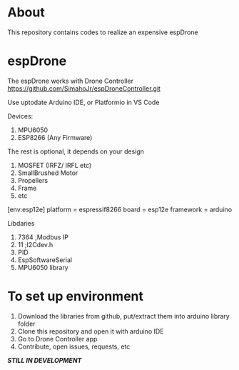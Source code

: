 # About
This repository contains codes to realize an expensive espDrone

# espDrone

The espDrone works with Drone Controller https://github.com/SimahoJr/espDroneController.git

Use uptodate Arduino IDE, or Platformio in VS Code 

Devices:
1. MPU6050
2. ESP8266 (Any Firmware)

The rest is optional, it depends on your design
1. MOSFET (IRFZ/ IRFL etc)
2. SmallBrushed Motor
3. Propellers
4. Frame
5. etc

[env:esp12e]
platform = espressif8266
board = esp12e
framework = arduino

Libdaries 
1. 7364 ;Modbus IP
2. 11 ;I2Cdev.h
3. PID
4. EspSoftwareSerial
5. MPU6050 library

# To set up environment
1. Download the libraries from github, put/extract them into arduino library folder
2. Clone this repository and open it with arduino IDE
3. Go to Drone Controller app
3. Contribute, open issues, requests, etc
    
 ***STILL IN DEVELOPMENT***

